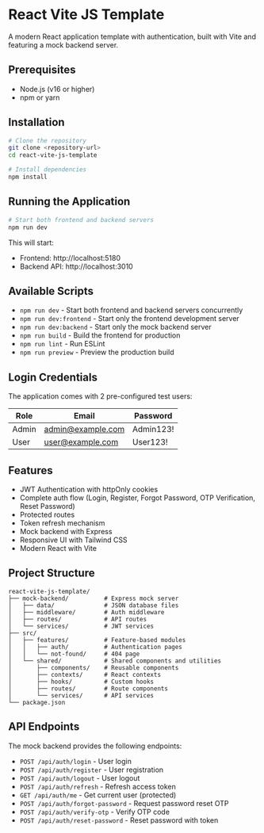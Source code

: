 # React Vite JS Template

A modern React application template with authentication, built with Vite and featuring a mock backend server.

## Prerequisites

- Node.js (v16 or higher)
- npm or yarn

## Installation

```bash
# Clone the repository
git clone <repository-url>
cd react-vite-js-template

# Install dependencies
npm install
```

## Running the Application

```bash
# Start both frontend and backend servers
npm run dev
```

This will start:
- Frontend: http://localhost:5180
- Backend API: http://localhost:3010

## Available Scripts

- `npm run dev` - Start both frontend and backend servers concurrently
- `npm run dev:frontend` - Start only the frontend development server
- `npm run dev:backend` - Start only the mock backend server
- `npm run build` - Build the frontend for production
- `npm run lint` - Run ESLint
- `npm run preview` - Preview the production build

## Login Credentials

The application comes with 2 pre-configured test users:

| Role    | Email               | Password   |
|---------|---------------------|------------|
| Admin   | admin@example.com   | Admin123!  |
| User    | user@example.com    | User123!   |

## Features

- JWT Authentication with httpOnly cookies
- Complete auth flow (Login, Register, Forgot Password, OTP Verification, Reset Password)
- Protected routes
- Token refresh mechanism
- Mock backend with Express
- Responsive UI with Tailwind CSS
- Modern React with Vite

## Project Structure

```
react-vite-js-template/
├── mock-backend/          # Express mock server
│   ├── data/              # JSON database files
│   ├── middleware/        # Auth middleware
│   ├── routes/            # API routes
│   └── services/          # JWT services
├── src/
│   ├── features/          # Feature-based modules
│   │   ├── auth/          # Authentication pages
│   │   └── not-found/     # 404 page
│   └── shared/            # Shared components and utilities
│       ├── components/    # Reusable components
│       ├── contexts/      # React contexts
│       ├── hooks/         # Custom hooks
│       ├── routes/        # Route components
│       └── services/      # API services
└── package.json
```

## API Endpoints

The mock backend provides the following endpoints:

- `POST /api/auth/login` - User login
- `POST /api/auth/register` - User registration
- `POST /api/auth/logout` - User logout
- `POST /api/auth/refresh` - Refresh access token
- `GET /api/auth/me` - Get current user (protected)
- `POST /api/auth/forgot-password` - Request password reset OTP
- `POST /api/auth/verify-otp` - Verify OTP code
- `POST /api/auth/reset-password` - Reset password with token
